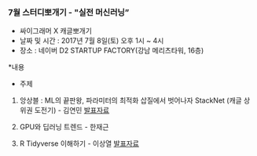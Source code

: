 ### 7월 스터디뽀개기 - "실전 머신러닝” 

* 싸이그래머 X 캐글뽀개기 
* 날짜 및 시간 : 2017년 7월 8일(토) 오후 1시 ~ 4시 
* 장소 : 네이버 D2 STARTUP FACTORY(강남 메리츠타워, 16층) 

 *내용
- 주제
1) 앙상블 : ML의 끝판왕, 파라미터의 최적화 삽질에서 벗어나자 StackNet (캐글 상위권 도전기) - 김연민 
[발표자료](https://github.com/KaggleBreak/studybreak/blob/gh-pages/2017/seminar/Kaggle_Stacking/Kaggle%20Competition%20%EB%8F%84%EC%A0%84%EA%B8%B0.pptx)

2) GPU와 딥러닝 트렌드 - 한재근 

3) R Tidyverse 이해하기 - 이상열
[발표자료](https://github.com/KaggleBreak/studybreak/tree/gh-pages/2017/seminar/R_tidyverse)
